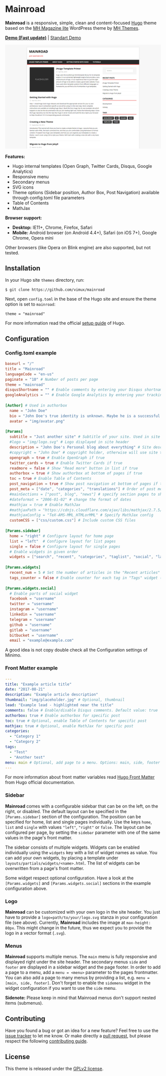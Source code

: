 # Mainroad

**Mainroad** is a responsive, simple, clean and content-focused [Hugo](https://gohugo.io/) theme based on the [MH Magazine lite](https://wordpress.org/themes/mh-magazine-lite/) WordPress theme by [MH Themes](https://www.mhthemes.com/).

**[Demo (Fast update)](https://hugothemes.gitlab.io/mainroad/)** | [Standart Demo](https://themes.gohugo.io/theme/mainroad/)

![screenshot](https://github.com/Vimux/mainroad/blob/master/images/screenshot.png)

**Features:**

+ Hugo internal templates (Open Graph, Twitter Cards, Disqus, Google Analytics)
+ Responsive menu
+ Secondary menus
+ SVG icons
+ Theme options (Sidebar position, Author Box, Post Navigation) available through config.toml file parameters
+ Table of Contents
+ MathJax

**Browser support:**

+ **Desktop:** IE11+, Chrome, Firefox, Safari
+ **Mobile:** Android browser (on Android 4.4+), Safari (on iOS 7+), Google Chrome, Opera mini

Other browsers (like Opera on Blink engine) are also supported, but not tested.

## Installation

In your Hugo site `themes` directory, run:

```
$ git clone https://github.com/vimux/mainroad
```

Next, open `config.toml` in the base of the Hugo site and ensure the theme option is set to `mainroad`:

```
theme = "mainroad"
```

For more information read the official [setup guide](https://gohugo.io/themes/installing-and-using-themes/) of Hugo.

## Configuration

### Config.toml example

```toml
baseurl = "/"
title = "Mainroad"
languageCode = "en-us"
paginate = "10" # Number of posts per page
theme = "mainroad"
disqusShortname = "" # Enable comments by entering your Disqus shortname
googleAnalytics = "" # Enable Google Analytics by entering your tracking id

[Author] # Used in authorbox
  name = "John Doe"
  bio = "John Doe's true identity is unknown. Maybe he is a successful blogger or writer. Nobody knows it."
  avatar = "img/avatar.png"

[Params]
  subtitle = "Just another site" # Subtitle of your site. Used in site header
  #logo = "img/logo.svg" # Logo displayed in site header
  description = "John Doe's Personal blog about everything" # Site description. Used in meta description
  #copyright = "John Doe" # copyright holder, otherwise will use site title
  opengraph = true # Enable OpenGraph if true
  twitter_cards = true # Enable Twitter Cards if true
  readmore = false # Show "Read more" button in list if true
  authorbox = true # Show authorbox at bottom of pages if true
  toc = true # Enable Table of Contents
  post_navigation = true # Show post navigation at bottom of pages if true
  post_meta = ["date", "categories", "translations"] # Order of post meta information
  #mainSections = ["post", blog", "news"] # specify section pages to show on home page and the "Recent articles" widget
  #dateformat = "2006-01-02" # change the format of dates
  #mathjax = true # Enable MathJax
  #mathjaxPath = "https://cdnjs.cloudflare.com/ajax/libs/mathjax/2.7.5/MathJax.js" # Specify MathJax path
  #mathjaxConfig = "TeX-AMS-MML_HTMLorMML" # Specify MathJax config
  customCSS = ["css/custom.css"] # Include custom CSS files

[Params.sidebar]
  home = "right" # Configure layout for home page
  list = "left"  # Configure layout for list pages
  single = false # Configure layout for single pages
  # Enable widgets in given order
  widgets = ["search", "recent", "categories", "taglist", "social", "languages"]

[Params.widgets]
  recent_num = 5 # Set the number of articles in the "Recent articles" widget
  tags_counter = false # Enable counter for each tag in "Tags" widget (disabled by default)

[Params.widgets.social]
  # Enable parts of social widget
  facebook = "username"
  twitter = "username"
  instagram = "username"
  linkedin = "username"
  telegram = "username"
  github = "username"
  gitlab = "username"
  bitbucket = "username"
  email = "example@example.com"
```

A good idea is not copy  double check all the Configuration settings of Minimo.

### Front Matter example

```yaml
---
title: "Example article title"
date: "2017-08-21"
description: "Example article description"
thumbnail: "img/placeholder.jpg" # Optional, thumbnail
lead: "Example lead - highlighted near the title"
comments: false # Enable/disable Disqus comments. Default value: true
authorbox: true # Enable authorbox for specific post
toc: true # Optional, enable Table of Contents for specific post
mathjax: true # Optional, enable MathJax for specific post
categories:
  - "Category 1"
  - "Category 2"
tags:
  - "Test"
  - "Another test"
menu: main # Optional, add page to a menu. Options: main, side, footer
---
```

For more information about front matter variables read [Hugo Front Matter](https://gohugo.io/themes/installing-and-using-themes/) from Hugo official documentation.

### Sidebar

**Mainroad** comes with a configurable sidebar that can be on the left, on the right, or disabled. The default layout can be specified in the `[Params.sidebar]` section of the configuration. The position can be specified for home, list and single pages individually. Use the keys `home`, `list` and `single` with values `"left"`, `"right"` or `false`. The layout can be configured per page, by setting the `sidebar` parameter with one of the same values in the page's front matter.

The sidebar consists of multiple widgets. Widgets can be enabled individually using the `widgets` key with a list of widget names as value. You can add your own widgets, by placing a template under `layouts/partials/widgets/<name>.html`. The list of widgets can be overwritten from a page's front matter.

Some widget respect optional configuration. Have a look at the `[Params.widgets]` and `[Params.widgets.social]` sections in the example configuration above.

### Logo

**Mainroad** can be customized with your own logo in the site header. You just have to provide a `logo=path/to/your/logo.svg` stanza in your configuration file (see above). Currently, **Mainroad** includes the image at `max-height: 80px`. This might change in the future, thus we expect you to provide the logo in a vector format (`.svg`).

### Menus

**Mainroad** supports multiple menus. The `main` menu is fully responsive and displayed right under the site header. The secondary menus `side` and `footer` are displayed in a sidebar widget and the page footer. In order to add a page to a menu, add a `menu = <menu>` parameter to the pages frontmatter. You can also add a page to many menus by providing a list, e.g. `menu = [main, side, footer]`. Don't forget to enable the `sidemenu` widget in the widget configuration if you want to use the `side` menu.

**Sidenote:** Please keep in mind that Mainroad menus don't support nested items (submenus).

## Contributing

Have you found a bug or got an idea for a new feature? Feel free to use the [issue tracker](https://github.com/Vimux/mainroad/issues) to let me know. Or make directly a [pull request](https://github.com/Vimux/mainroad/pulls), but please respect the following [contributing guide](CONTRIBUTING.md).

## License

This theme is released under the [GPLv2 license](https://github.com/Vimux/mainroad/blob/master/LICENSE.md).
